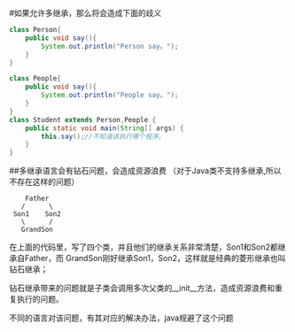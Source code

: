 #如果允许多继承，那么将会造成下面的歧义
```java
class Person{
    public void say(){
        System.out.println("Person say。");
    }
}

class People{
    public void say(){
        System.out.println("People say。");
    }
}
class Student extends Person,People {
    public static void main(String[] args) {
        this.say();//不知道该执行哪个程序。
    }
}
```

##多继承语言会有钻石问题，会造成资源浪费 （对于Java类不支持多继承,所以不存在这样的问题）
```
    Father
   /      \
 Son1    Son2
   \      /
   GrandSon 
```
在上面的代码里，写了四个类，并且他们的继承关系非常清楚，Son1和Son2都继承自Father，而
GrandSon刚好继承Son1，Son2，这样就是经典的菱形继承也叫钻石继承；

钻石继承带来的问题就是子类会调用多次父类的__init__方法，造成资源浪费和重复执行的问题。

不同的语言对该问题，有其对应的解决办法，java规避了这个问题
